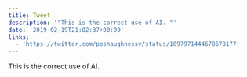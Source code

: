 ```yaml
---
title: Tweet
description: '"This is the correct use of AI. "'
date: '2019-02-19T21:02:37+00:00'
links:
  - 'https://twitter.com/poshaughnessy/status/1097971444678578177'
---
```

This is the correct use of AI. 
